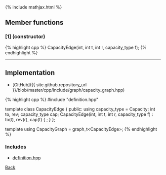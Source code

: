 {% include mathjax.html %}

## Member functions

### [1] (constructor)
{% highlight cpp %}
CapacityEdge(int, int t, int r, capacity_type f);
{% endhighlight %}


---------------------------------------

## Implementation

- [GitHub]({{ site.github.repository_url }}/blob/master/cpp/include/graph/capacity_graph.hpp)

{% highlight cpp %}
#include "definition.hpp"

template <typename Capacity> class CapacityEdge {
public:
  using capacity_type = Capacity;
  int to, rev;
  capacity_type cap;
  CapacityEdge(int, int t, int r, capacity_type f) : to(t), rev(r), cap(f) { ; }
};

template <typename Capacity>
using CapacityGraph = graph_t<CapacityEdge<Capacity>>;
{% endhighlight %}

### Includes

- [definition.hpp](definition)

[Back](../..)
